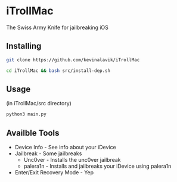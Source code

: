# iTrollMac
The Swiss Army Knife for jailbreaking iOS

## Installing
```bash
git clone https://github.com/kevinalavik/iTrollMac
```
```bash
cd iTrollMac && bash src/install-dep.sh 
```

## Usage 
(in iTrollMac/src directory)
```bash
python3 main.py
```

## Availble Tools
- Device Info - See info about your iDevice
- Jailbreak - Some jailbreaks
  - Unc0ver - Installs the unc0ver jailbreak
  - palera1n - Installs and jailbreaks your iDevice using palera1n
- Enter/Exit Recovery Mode - Yep